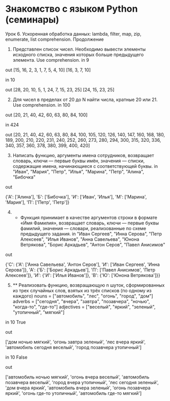 # Знакомство с языком Python (семинары)
Урок 6. Ускоренная обработка данных: lambda, filter, map, zip, enumerate, list comprehension. Продолжение
1. Представлен список чисел. Необходимо вывести элементы исходного списка, значения которых больше предыдущего элемента. Use comprehension.
in
9

out
[15, 16, 2, 3, 1, 7, 5, 4, 10]
[16, 3, 7, 10]

in
10

out
[28, 20, 10, 5, 1, 24, 7, 15, 23, 25]
[24, 15, 23, 25]

2. Для чисел в пределах от 20 до N найти числа, кратные 20 или 21. Use comprehension.
in
100

out
[20, 21, 40, 42, 60, 63, 80, 84, 100]

in
424

out
[20, 21, 40, 42, 60, 63, 80, 84, 100, 105, 120, 126, 140, 147, 160, 168, 180, 189, 200, 210, 220, 231, 240, 252, 260, 273, 280, 294, 300, 315, 320, 336, 340, 357, 360, 378, 380, 399, 400, 420]

3. Написать функцию, аргументы имена сотрудников, возвращает словарь, ключи — первые буквы имён, значения — списки, содержащие имена, начинающиеся с соответствующей буквы.
in
"Иван", "Мария", "Петр", "Илья", "Марина", "Петр", "Алина", "Бибочка"

out

{'А': ['Алина'], 'Б': ['Бибочка'], 'И': ['Иван', 'Илья'], 'М': ['Марина', 'Мария'], 'П': ['Петр', 'Петр']}

4. * Функция принимает в качестве аргументов строки в формате «Имя Фамилия», возвращает словарь, ключи — первые буквы фамилий, значения — словари, реализованные по схеме предыдущего задания.
in
"Иван Сергеев", "Инна Серова", "Петр Алексеев",
"Илья Иванов", "Анна Савельева", "Юнона Ветрякова",
"Борис Аркадьев", "Антон Серов", "Павел Анисимов"

out

{'С': {'А': ['Анна Савельева', 'Антон Серов'], 'И': ['Иван Сергеев', 'Инна Серова']}, 'А': {'Б': ['Борис Аркадьев'], 'П': ['Павел Анисимов', 'Петр Алексеев']}, 'И': {'И': ['Илья Иванов']}, 'В': {'Ю': ['Юнона Ветрякова']}}

5. ** Реализовать функцию, возвращающую n шуток, сформированных из трех случайных слов, взятых из трёх списков (по одному из каждого)
nouns = ["автомобиль", "лес", "огонь", "город", "дом"]
adverbs = ["сегодня", "вчера", "завтра", "позавчера", "ночью", "когда-то", "где-то"]
adjectives = ["веселый", "яркий", "зеленый", "утопичный", "мягкий"]

in
10 True

out

['дом ночью мягкий', 'огонь завтра зеленый', 'лес вчера яркий', 'автомобиль сегодня веселый', 'город позавчера утопичный']

in
10 False

out

['автомобиль ночью мягкий', 'огонь вчера веселый', 'автомобиль позавчера веселый', 'город вчера утопичный', 'лес сегодня зеленый', 'дом вчера яркий', 'автомобиль вчера зеленый', 'огонь позавчера яркий', 'огонь где-то утопичный', 'автомобиль где-то мягкий']
